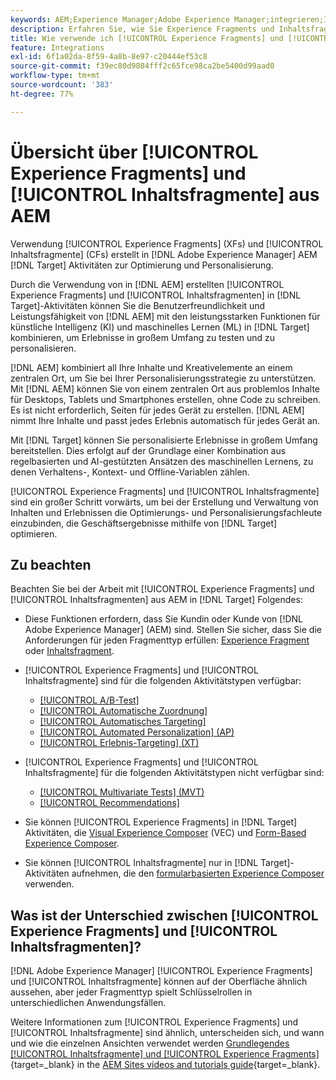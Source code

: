 ```yaml
---
keywords: AEM;Experience Manager;Adobe Experience Manager;integrieren;Integration;Experience Fragments;Inhaltsfragmente
description: Erfahren Sie, wie Sie Experience Fragments und Inhaltsfragmente aus  [!DNL Adobe Experience Manager]  in  [!DNL Adobe Target] -Aktivitäten verwenden.
title: Wie verwende ich [!UICONTROL Experience Fragments] und [!UICONTROL Inhaltsfragmente] aus  [!DNL Adobe Experience Manager]  (AEM)?
feature: Integrations
exl-id: 6f1a02da-8f59-4a8b-8e97-c20444ef53c8
source-git-commit: f39ec80d9804fff2c65fce98ca2be5400d99aad0
workflow-type: tm+mt
source-wordcount: '383'
ht-degree: 77%

---
```


# Übersicht über [!UICONTROL Experience Fragments] und [!UICONTROL Inhaltsfragmente] aus AEM

Verwendung [!UICONTROL Experience Fragments] (XFs) und [!UICONTROL Inhaltsfragmente] (CFs) erstellt in [!DNL Adobe Experience Manager] AEM [!DNL Target] Aktivitäten zur Optimierung und Personalisierung.

Durch die Verwendung von in [!DNL AEM] erstellten [!UICONTROL Experience Fragments] und [!UICONTROL Inhaltsfragmenten] in [!DNL Target]-Aktivitäten können Sie die Benutzerfreundlichkeit und Leistungsfähigkeit von [!DNL AEM] mit den leistungsstarken Funktionen für künstliche Intelligenz (KI) und maschinelles Lernen (ML) in [!DNL Target] kombinieren, um Erlebnisse in großem Umfang zu testen und zu personalisieren.

[!DNL AEM] kombiniert all Ihre Inhalte und Kreativelemente an einem zentralen Ort, um Sie bei Ihrer Personalisierungsstrategie zu unterstützen. Mit [!DNL AEM] können Sie von einem zentralen Ort aus problemlos Inhalte für Desktops, Tablets und Smartphones erstellen, ohne Code zu schreiben. Es ist nicht erforderlich, Seiten für jedes Gerät zu erstellen. [!DNL AEM] nimmt Ihre Inhalte und passt jedes Erlebnis automatisch für jedes Gerät an.

Mit [!DNL Target] können Sie personalisierte Erlebnisse in großem Umfang bereitstellen. Dies erfolgt auf der Grundlage einer Kombination aus regelbasierten und AI-gestützten Ansätzen des maschinellen Lernens, zu denen Verhaltens-, Kontext- und Offline-Variablen zählen. 

[!UICONTROL Experience Fragments] und [!UICONTROL Inhaltsfragmente] sind ein großer Schritt vorwärts, um bei der Erstellung und Verwaltung von Inhalten und Erlebnissen die Optimierungs- und Personalisierungsfachleute einzubinden, die Geschäftsergebnisse mithilfe von [!DNL Target] optimieren.

## Zu beachten

Beachten Sie bei der Arbeit mit [!UICONTROL Experience Fragments] und [!UICONTROL Inhaltsfragmenten] aus AEM in [!DNL Target] Folgendes:
* Diese Funktionen erfordern, dass Sie Kundin oder Kunde von [!DNL Adobe Experience Manager] (AEM) sind. Stellen Sie sicher, dass Sie die Anforderungen für jeden Fragmenttyp erfüllen: [Experience Fragment](/help/main/c-integrating-target-with-mac/aem/experience-fragments-aem.md#requirements) oder [Inhaltsfragment](/help/main/c-integrating-target-with-mac/aem/content-fragments-aem.md#requirements).
* [!UICONTROL Experience Fragments] und [!UICONTROL Inhaltsfragmente] sind für die folgenden Aktivitätstypen verfügbar:

   * [[!UICONTROL A/B-Test]](/help/main/c-activities/t-test-ab/test-ab.md)
   * [[!UICONTROL Automatische Zuordnung]](/help/main/c-activities/automated-traffic-allocation/automated-traffic-allocation.md)
   * [[!UICONTROL Automatisches Targeting]](/help/main/c-activities/auto-target/auto-target-to-optimize.md)
   * [[!UICONTROL Automated Personalization] (AP)](/help/main/c-activities/t-automated-personalization/automated-personalization.md)
   * [[!UICONTROL Erlebnis-Targeting] (XT)](/help/main/c-activities/t-experience-target/experience-target.md)

* [!UICONTROL Experience Fragments] und [!UICONTROL Inhaltsfragmente] für die folgenden Aktivitätstypen nicht verfügbar sind:

   * [[!UICONTROL Multivariate Tests] (MVT)](/help/main/c-activities/c-multivariate-testing/multivariate-testing.md)
   * [[!UICONTROL Recommendations]](/help/main/c-recommendations/recommendations.md)

* Sie können [!UICONTROL Experience Fragments] in [!DNL Target] Aktivitäten, die [Visual Experience Composer](/help/main/c-experiences/c-visual-experience-composer/visual-experience-composer.md) (VEC) und [Form-Based Experience Composer](/help/main/c-experiences/form-experience-composer.md).
* Sie können [!UICONTROL Inhaltsfragmente] nur in [!DNL Target]-Aktivitäten aufnehmen, die den [formularbasierten Experience Composer](/help/main/c-experiences/form-experience-composer.md) verwenden.

## Was ist der Unterschied zwischen [!UICONTROL Experience Fragments] und [!UICONTROL Inhaltsfragmenten]?

[!DNL Adobe Experience Manager] [!UICONTROL Experience Fragments] und [!UICONTROL Inhaltsfragmente] können auf der Oberfläche ähnlich aussehen, aber jeder Fragmenttyp spielt Schlüsselrollen in unterschiedlichen Anwendungsfällen.

Weitere Informationen zum [!UICONTROL Experience Fragments] und [!UICONTROL Inhaltsfragmente] sind ähnlich, unterscheiden sich, und wann und wie die einzelnen Ansichten verwendet werden [Grundlegendes [!UICONTROL Inhaltsfragmente] und [!UICONTROL Experience Fragments]](https://experienceleague.adobe.com/docs/experience-manager-learn/sites/content-fragments/understand-content-fragments-and-experience-fragments.html?lang=de){target=_blank} in the [AEM Sites videos and tutorials guide](https://experienceleague.adobe.com/docs/experience-manager-learn/sites/overview.html?lang=de){target=_blank}.
